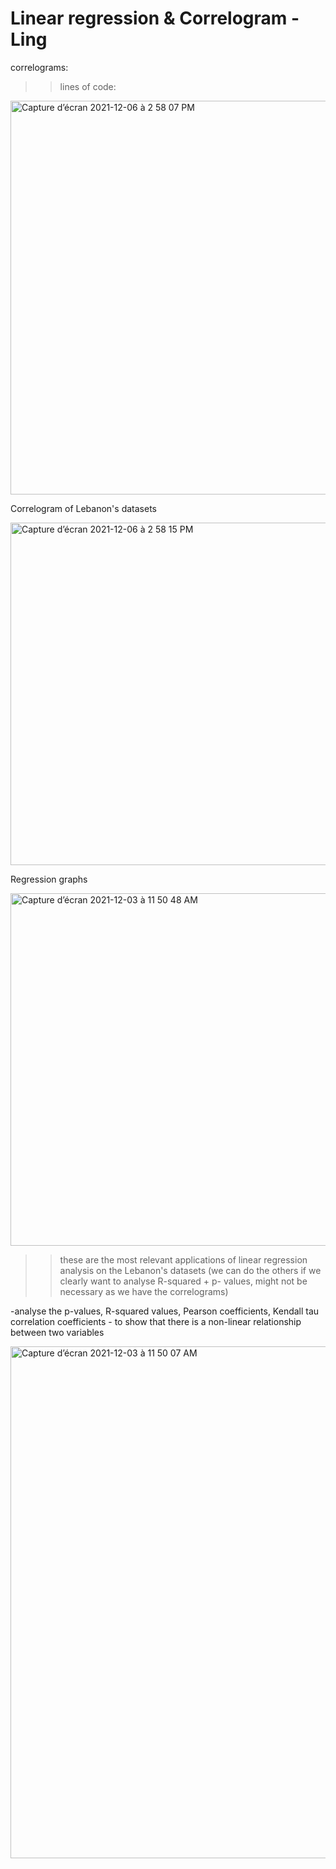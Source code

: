 # Linear regression & Correlogram - Ling
correlograms: 
>> lines of code:

<img width="630" alt="Capture d’écran 2021-12-06 à 2 58 07 PM" src="https://user-images.githubusercontent.com/93673467/144868626-224e1e4e-d781-4d9c-ae65-2ddfdc9bb77d.png">


Correlogram of Lebanon's datasets

<img width="548" alt="Capture d’écran 2021-12-06 à 2 58 15 PM" src="https://user-images.githubusercontent.com/93673467/144868735-2bf927c3-1a04-4c19-9a0f-810bdeeb9bb4.png">


Regression graphs

<img width="564" alt="Capture d’écran 2021-12-03 à 11 50 48 AM" src="https://user-images.githubusercontent.com/93673467/144619556-1c82a9a1-da03-416c-b302-723e002a0849.png">

>> these are the most relevant applications of linear regression analysis on the Lebanon's datasets (we can do the others if we clearly want to analyse R-squared + p- values, might not be necessary as we have the correlograms)

-analyse the p-values, R-squared values, Pearson coefficients, Kendall tau correlation coefficients - to show that there is a non-linear relationship between two variables

<img width="819" alt="Capture d’écran 2021-12-03 à 11 50 07 AM" src="https://user-images.githubusercontent.com/93673467/144619582-7d9b7e84-5e1d-4511-ad11-4193b5c2768f.png">
